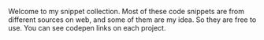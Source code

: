 Welcome to my snippet collection. Most of these code snippets are from different sources on web, and some of them are my idea. So they are free to use. You can see codepen links on each project.
